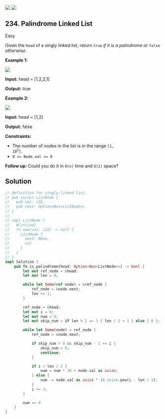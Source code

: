 [![](https://img.shields.io/github/stars/LeetCode-in-Rust/LeetCode-in-Rust?label=Stars&style=flat-square)](https://github.com/LeetCode-in-Rust/LeetCode-in-Rust)
[![](https://img.shields.io/github/forks/LeetCode-in-Rust/LeetCode-in-Rust?label=Fork%20me%20on%20GitHub%20&style=flat-square)](https://github.com/LeetCode-in-Rust/LeetCode-in-Rust/fork)

## 234\. Palindrome Linked List

Easy

Given the `head` of a singly linked list, return `true` _if it is a palindrome or_ `false` _otherwise_.

**Example 1:**

![](https://assets.leetcode.com/uploads/2021/03/03/pal1linked-list.jpg)

**Input:** head = [1,2,2,1]

**Output:** true

**Example 2:**

![](https://assets.leetcode.com/uploads/2021/03/03/pal2linked-list.jpg)

**Input:** head = [1,2]

**Output:** false

**Constraints:**

*   The number of nodes in the list is in the range <code>[1, 10<sup>5</sup>]</code>.
*   `0 <= Node.val <= 9`

**Follow up:** Could you do it in `O(n)` time and `O(1)` space?

## Solution

```rust
// Definition for singly-linked list.
// pub struct ListNode {
//   pub val: i32,
//   pub next: Option<Box<ListNode>>
// }
// 
// impl ListNode {
//   #[inline]
//   fn new(val: i32) -> Self {
//     ListNode {
//       next: None,
//       val
//     }
//   }
// }
impl Solution {
    pub fn is_palindrome(head: Option<Box<ListNode>>) -> bool {
        let mut ref_node = &head;
        let mut len = 0;

        while let Some(ref node) = &ref_node {
            ref_node = &node.next;
            len += 1;
        }

        ref_node = &head;
        let mut i = 0;
        let mut num = 0;
        let mut skip_num = if len % 2 == 1 { len / 2 + 1 } else { 0 };

        while let Some(node) = ref_node {
            ref_node = &node.next;

            if skip_num > 0 && skip_num - 1 == i {
                skip_num = 0;
                continue;
            }

            if i < len / 2 {
                num = num * 10 + node.val as usize;
            } else {
                num -= node.val as usize * 10_usize.pow(i - len / 2);
            }
            i += 1;
        }

        num == 0
    }
}
```